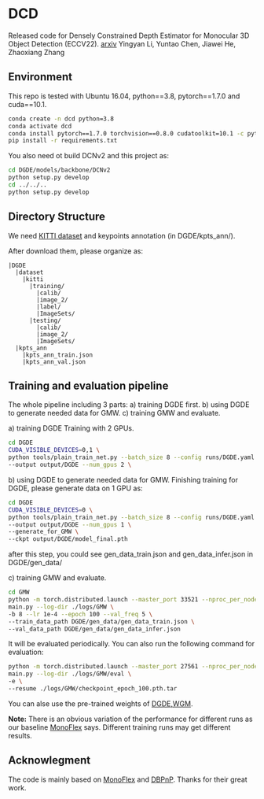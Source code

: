 # DCD
Released code for Densely Constrained Depth Estimator for Monocular 3D Object Detection (ECCV22). [arxiv](https://arxiv.org/abs/2207.10047)
Yingyan Li, Yuntao Chen, Jiawei He, Zhaoxiang Zhang


## Environment

This repo is tested with Ubuntu 16.04, python==3.8, pytorch==1.7.0 and cuda==10.1.

```bash
conda create -n dcd python=3.8
conda activate dcd
conda install pytorch==1.7.0 torchvision==0.8.0 cudatoolkit=10.1 -c pytorch
pip install -r requirements.txt
```

You also need ot build DCNv2 and this project as:
```bash
cd DGDE/models/backbone/DCNv2
python setup.py develop
cd ../../..
python setup.py develop
```

## Directory Structure
We need [KITTI dataset](http://www.cvlibs.net/datasets/kitti/eval_object.php?obj_benchmark=3d) and keypoints annotation (in DGDE/kpts_ann/). 

After download them, please organize as:

```
|DGDE
  |dataset
    |kitti
      |training/
        |calib/
        |image_2/
        |label/
        |ImageSets/
      |testing/
        |calib/
        |image_2/
        |ImageSets/
  |kpts_ann
    |kpts_ann_train.json
    |kpts_ann_val.json
```

## Training and evaluation pipeline
The whole pipeline including 3 parts: a) training DGDE first. b) using DGDE to generate needed data for GMW. c) training GMW and evaluate.

a) training DGDE
Training with 2 GPUs. 

```bash
cd DGDE
CUDA_VISIBLE_DEVICES=0,1 \
python tools/plain_train_net.py --batch_size 8 --config runs/DGDE.yaml \
--output output/DGDE --num_gpus 2 \
```

b) using DGDE to generate needed data for GMW.
Finishing training for DGDE, please generate data on 1 GPU as:
```bash
cd DGDE
CUDA_VISIBLE_DEVICES=0 \
python tools/plain_train_net.py --batch_size 8 --config runs/DGDE.yaml \
--output output/DGDE --num_gpus 1 \
--generate_for_GMW \
--ckpt output/DGDE/model_final.pth
```
after this step, you could see gen_data_train.json and gen_data_infer.json in DGDE/gen_data/

c) training GMW and evaluate.
```bash
cd GMW
python -m torch.distributed.launch --master_port 33521 --nproc_per_node=4 \
main.py --log-dir ./logs/GMW \
-b 8 --lr 1e-4 --epoch 100 --val_freq 5 \
--train_data_path DGDE/gen_data/gen_data_train.json \
--val_data_path DGDE/gen_data/gen_data_infer.json
```
It will be evaluated periodically. You can also run the following command for evaluation:
```bash
python -m torch.distributed.launch --master_port 27561 --nproc_per_node=4 \
main.py --log-dir ./logs/GMW/eval \
-e \
--resume ./logs/GMW/checkpoint_epoch_100.pth.tar
```

You can alse use the pre-trained weights of [DGDE,WGM]().

**Note:** There is an obvious variation of the performance for different runs as our baseline [MonoFlex](https://github.com/zhangyp15/MonoFlex) says. Different training runs may get different results.

## Acknowlegment

The code is mainly based on [MonoFlex](https://github.com/zhangyp15/MonoFlex) and [DBPnP](https://github.com/Liumouliu/Deep_blind_PnP). Thanks for their great work.
